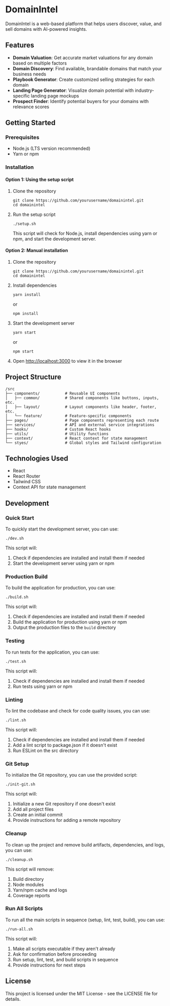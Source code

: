 # DomainIntel

DomainIntel is a web-based platform that helps users discover, value, and sell domains with AI-powered insights.

## Features

- **Domain Valuation**: Get accurate market valuations for any domain based on multiple factors
- **Domain Discovery**: Find available, brandable domains that match your business needs
- **Playbook Generator**: Create customized selling strategies for each domain
- **Landing Page Generator**: Visualize domain potential with industry-specific landing page mockups
- **Prospect Finder**: Identify potential buyers for your domains with relevance scores

## Getting Started

### Prerequisites

- Node.js (LTS version recommended)
- Yarn or npm

### Installation

#### Option 1: Using the setup script

1. Clone the repository
   ```
   git clone https://github.com/yourusername/domainintel.git
   cd domainintel
   ```

2. Run the setup script
   ```
   ./setup.sh
   ```
   This script will check for Node.js, install dependencies using yarn or npm, and start the development server.

#### Option 2: Manual installation

1. Clone the repository
   ```
   git clone https://github.com/yourusername/domainintel.git
   cd domainintel
   ```

2. Install dependencies
   ```
   yarn install
   ```
   or
   ```
   npm install
   ```

3. Start the development server
   ```
   yarn start
   ```
   or
   ```
   npm start
   ```

4. Open [http://localhost:3000](http://localhost:3000) to view it in the browser

## Project Structure

```
/src
├── components/           # Reusable UI components
│   ├── common/           # Shared components like buttons, inputs, etc.
│   ├── layout/           # Layout components like header, footer, etc.
│   └── feature/          # Feature-specific components
├── pages/                # Page components representing each route
├── services/             # API and external service integrations
├── hooks/                # Custom React hooks
├── utils/                # Utility functions
├── context/              # React context for state management
└── styes/                # Global styles and Tailwind configuration
```

## Technologies Used

- React
- React Router
- Tailwind CSS
- Context API for state management

## Development

### Quick Start

To quickly start the development server, you can use:

```
./dev.sh
```

This script will:
1. Check if dependencies are installed and install them if needed
2. Start the development server using yarn or npm

### Production Build

To build the application for production, you can use:

```
./build.sh
```

This script will:
1. Check if dependencies are installed and install them if needed
2. Build the application for production using yarn or npm
3. Output the production files to the `build` directory

### Testing

To run tests for the application, you can use:

```
./test.sh
```

This script will:
1. Check if dependencies are installed and install them if needed
2. Run tests using yarn or npm

### Linting

To lint the codebase and check for code quality issues, you can use:

```
./lint.sh
```

This script will:
1. Check if dependencies are installed and install them if needed
2. Add a lint script to package.json if it doesn't exist
3. Run ESLint on the src directory

### Git Setup

To initialize the Git repository, you can use the provided script:

```
./init-git.sh
```

This script will:
1. Initialize a new Git repository if one doesn't exist
2. Add all project files
3. Create an initial commit
4. Provide instructions for adding a remote repository

### Cleanup

To clean up the project and remove build artifacts, dependencies, and logs, you can use:

```
./cleanup.sh
```

This script will remove:
1. Build directory
2. Node modules
3. Yarn/npm cache and logs
4. Coverage reports

### Run All Scripts

To run all the main scripts in sequence (setup, lint, test, build), you can use:

```
./run-all.sh
```

This script will:
1. Make all scripts executable if they aren't already
2. Ask for confirmation before proceeding
3. Run setup, lint, test, and build scripts in sequence
4. Provide instructions for next steps

## License

This project is licensed under the MIT License - see the LICENSE file for details.

